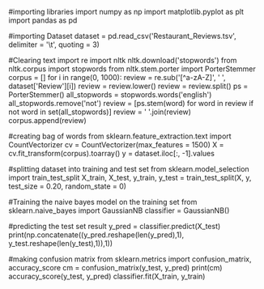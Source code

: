 #importing libraries
import numpy as np
import matplotlib.pyplot as plt
import pandas as pd

#importing Dataset
dataset = pd.read_csv('Restaurant_Reviews.tsv', delimiter = '\t', quoting = 3)

#Clearing text
import re
import nltk
nltk.download('stopwords')
from nltk.corpus import stopwords
from nltk.stem.porter import PorterStemmer
corpus = []
for i in range(0, 1000):
  review = re.sub('[^a-zA-Z]', ' ', dataset['Review'][i])
  review = review.lower()
  review = review.split()
  ps = PorterStemmer()
  all_stopwords = stopwords.words('english')
  all_stopwords.remove('not')
  review = [ps.stem(word) for word in review if not word in set(all_stopwords)]
  review = ' '.join(review)
  corpus.append(review)

#creating bag of words
from sklearn.feature_extraction.text import CountVectorizer
cv = CountVectorizer(max_features = 1500)
X = cv.fit_transform(corpus).toarray()
y = dataset.iloc[:, -1].values

#splitting dataset into training and test set
from sklearn.model_selection import train_test_split
X_train, X_test, y_train, y_test = train_test_split(X, y, test_size = 0.20, random_state = 0)

#Training the naive bayes model on the training set
from sklearn.naive_bayes import GaussianNB
classifier = GaussianNB()

#predicting the test set result
y_pred = classifier.predict(X_test)
print(np.concatenate((y_pred.reshape(len(y_pred),1), y_test.reshape(len(y_test),1)),1))

#making confusion matrix
from sklearn.metrics import confusion_matrix, accuracy_score
cm = confusion_matrix(y_test, y_pred)
print(cm)
accuracy_score(y_test, y_pred)
classifier.fit(X_train, y_train)
